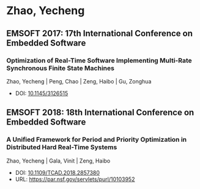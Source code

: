 # Zhao, Yecheng

## EMSOFT 2017: 17th International Conference on Embedded Software

### Optimization of Real-Time Software Implementing Multi-Rate Synchronous Finite State Machines
Zhao, Yecheng | Peng, Chao | Zeng, Haibo | Gu, Zonghua
* DOI: [10.1145/3126515](https://doi.org/10.1145/3126515)

## EMSOFT 2018: 18th International Conference on Embedded Software

### A Unified Framework for Period and Priority Optimization in Distributed Hard Real-Time Systems
Zhao, Yecheng | Gala, Vinit | Zeng, Haibo
* DOI: [10.1109/TCAD.2018.2857380](https://doi.org/10.1109/TCAD.2018.2857380)
* URL: <https://par.nsf.gov/servlets/purl/10103952>

